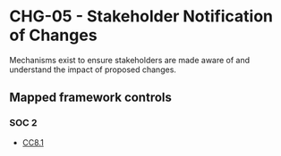 # CHG-05 - Stakeholder Notification of Changes
Mechanisms exist to ensure stakeholders are made aware of and understand the impact of proposed changes. 
## Mapped framework controls
### SOC 2
- [CC8.1](../soc2/cc81.md)